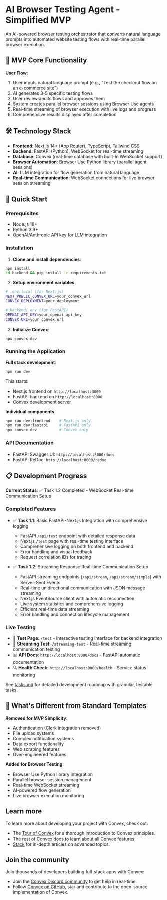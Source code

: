 # AI Browser Testing Agent - Simplified MVP

An AI-powered browser testing orchestrator that converts natural language prompts into automated website testing flows with real-time parallel browser execution.

## 🎯 MVP Core Functionality

**User Flow**:

1. User inputs natural language prompt (e.g., "Test the checkout flow on an e-commerce site")
2. AI generates 3-5 specific testing flows
3. User reviews/edits flows and approves them
4. System creates parallel browser sessions using Browser Use agents
5. Real-time streaming of browser execution with live logs and progress
6. Comprehensive results displayed after completion

## 🛠️ Technology Stack

- **Frontend**: Next.js 14+ (App Router), TypeScript, Tailwind CSS
- **Backend**: FastAPI (Python), WebSocket for real-time streaming
- **Database**: Convex (real-time database with built-in WebSocket support)
- **Browser Automation**: Browser Use Python library (parallel agent sessions)
- **AI**: LLM integration for flow generation from natural language
- **Real-time Communication**: WebSocket connections for live browser session streaming

## 🚀 Quick Start

### Prerequisites

- Node.js 18+
- Python 3.9+
- OpenAI/Anthropic API key for LLM integration

### Installation

1. **Clone and install dependencies**:

```bash
npm install
cd backend && pip install -r requirements.txt
```

2. **Setup environment variables**:

```bash
# .env.local (for Next.js)
NEXT_PUBLIC_CONVEX_URL=your_convex_url
CONVEX_DEPLOYMENT=your_deployment

# backend/.env (for FastAPI)
OPENAI_API_KEY=your_openai_api_key
CONVEX_URL=your_convex_url
```

3. **Initialize Convex**:

```bash
npx convex dev
```

### Running the Application

**Full stack development**:

```bash
npm run dev
```

This starts:

- Next.js frontend on `http://localhost:3000`
- FastAPI backend on `http://localhost:8000`
- Convex development server

**Individual components**:

```bash
npm run dev:frontend    # Next.js only
npm run dev:fastapi     # FastAPI only
npx convex dev          # Convex only
```

### API Documentation

- FastAPI Swagger UI: `http://localhost:8000/docs`
- FastAPI ReDoc: `http://localhost:8000/redoc`

## 📋 Development Progress

**Current Status**: ✅ Task 1.2 Completed - WebSocket Real-time Communication Setup

### Completed Features

- ✅ **Task 1.1**: Basic FastAPI-Next.js Integration with comprehensive logging
  - FastAPI `/api/test` endpoint with detailed response data
  - Next.js `/test` page with real-time testing interface
  - Comprehensive logging on both frontend and backend
  - Error handling and visual feedback
  - Request correlation IDs for tracing

- ✅ **Task 1.2**: Streaming Response Real-time Communication Setup
  - FastAPI streaming endpoints (`/api/stream`, `/api/stream/simple`) with Server-Sent Events
  - Real-time unidirectional communication with JSON message streaming
  - Next.js EventSource client with automatic reconnection
  - Live system statistics and comprehensive logging
  - Efficient real-time data streaming
  - Error handling and connection lifecycle management

### Live Testing

- 🧪 **Test Page**: `/test` - Interactive testing interface for backend integration
- 📡 **Streaming Test**: `/streaming-test` - Real-time streaming communication testing
- 📊 **API Docs**: `http://localhost:8000/docs` - FastAPI automatic documentation
- 🔍 **Health Check**: `http://localhost:8000/health` - Service status monitoring

See [tasks.md](./tasks.md) for detailed development roadmap with granular, testable tasks.

## 🔄 What's Different from Standard Templates

**Removed for MVP Simplicity**:

- Authentication (Clerk integration removed)
- File upload systems
- Complex notification systems
- Data export functionality
- Web scraping features
- Over-engineered features

**Added for Browser Testing**:

- Browser Use Python library integration
- Parallel browser session management
- Real-time WebSocket streaming
- AI-powered flow generation
- Live browser execution monitoring

## Learn more

To learn more about developing your project with Convex, check out:

- The [Tour of Convex](https://docs.convex.dev/get-started) for a thorough introduction to Convex principles.
- The rest of [Convex docs](https://docs.convex.dev/) to learn about all Convex features.
- [Stack](https://stack.convex.dev/) for in-depth articles on advanced topics.

## Join the community

Join thousands of developers building full-stack apps with Convex:

- Join the [Convex Discord community](https://convex.dev/community) to get help in real-time.
- Follow [Convex on GitHub](https://github.com/get-convex/), star and contribute to the open-source implementation of Convex.
